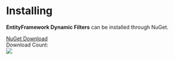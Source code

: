 # Installing

**EntityFramework Dynamic Filters** can be installed through NuGet.

<div class="row">
	<div class="col-lg-6">
		<div class="card card-layout-z2 wow slideInLeft">
			<div class="card-body wow slideInUp">
				<a class="btn btn-lg btn-z" role="button" href="https://www.nuget.org/packages/EntityFramework.DynamicFilters" onclick="ga('send', 'event', { eventAction: 'download'});" style="visibility: visible; animation-name: pulse;">
					<i class="fa fa-cloud-download" aria-hidden="true"></i>
					NuGet Download
				</a>
				<div>Download Count:</div>
				<div class="download-count2"><img src="https://zzzprojects.github.io/images/nuget/entity-framework-dynamic-filters-big-d.svg"></div>
			</div>
		</div>
	</div>
</div>
